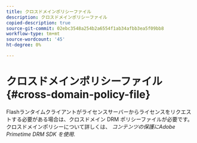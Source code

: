 ```yaml
---
title: クロスドメインポリシーファイル
description: クロスドメインポリシーファイル
copied-description: true
source-git-commit: 02ebc3548a254b2a6554f1ab34afbb3ea5f09bb8
workflow-type: tm+mt
source-wordcount: '45'
ht-degree: 0%

---
```


# クロスドメインポリシーファイル{#cross-domain-policy-file}

Flashランタイムクライアントがライセンスサーバーからライセンスをリクエストする必要がある場合は、クロスドメイン DRM ポリシーファイルが必要です。 クロスドメインポリシーについて詳しくは、 *コンテンツの保護にAdobe Primetime DRM SDK を使用*.
